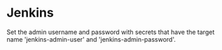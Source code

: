 # Jenkins

Set the admin username and password with secrets that have the target name 'jenkins-admin-user' and 'jenkins-admin-password'.
